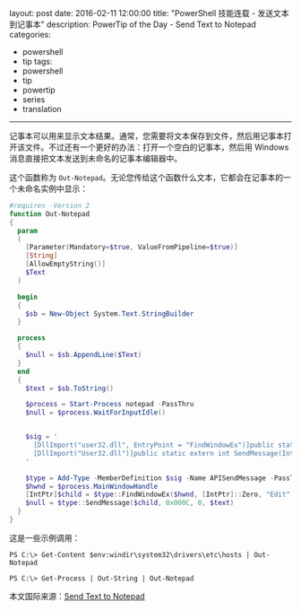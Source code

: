 layout: post
date: 2016-02-11 12:00:00
title: "PowerShell 技能连载 - 发送文本到记事本"
description: PowerTip of the Day - Send Text to Notepad
categories:
- powershell
- tip
tags:
- powershell
- tip
- powertip
- series
- translation
---
记事本可以用来显示文本结果。通常，您需要将文本保存到文件，然后用记事本打开该文件。不过还有一个更好的办法：打开一个空白的记事本，然后用 Windows 消息直接把文本发送到未命名的记事本编辑器中。

这个函数称为 `Out-Notepad`。无论您传给这个函数什么文本，它都会在记事本的一个未命名实例中显示：

```powershell
#requires -Version 2
function Out-Notepad
{
  param
  (
    [Parameter(Mandatory=$true, ValueFromPipeline=$true)]
    [String]
    [AllowEmptyString()] 
    $Text
  )

  begin
  {
    $sb = New-Object System.Text.StringBuilder
  }

  process
  {
    $null = $sb.AppendLine($Text)
  }
  end
  {
    $text = $sb.ToString()

    $process = Start-Process notepad -PassThru
    $null = $process.WaitForInputIdle()


    $sig = '
      [DllImport("user32.dll", EntryPoint = "FindWindowEx")]public static extern IntPtr FindWindowEx(IntPtr hwndParent, IntPtr hwndChildAfter, string lpszClass, string lpszWindow);
      [DllImport("User32.dll")]public static extern int SendMessage(IntPtr hWnd, int uMsg, int wParam, string lParam);
    '

    $type = Add-Type -MemberDefinition $sig -Name APISendMessage -PassThru
    $hwnd = $process.MainWindowHandle
    [IntPtr]$child = $type::FindWindowEx($hwnd, [IntPtr]::Zero, "Edit", $null)
    $null = $type::SendMessage($child, 0x000C, 0, $text)
  }
}
```

这是一些示例调用：

    PS C:\> Get-Content $env:windir\system32\drivers\etc\hosts | Out-Notepad

    PS C:\> Get-Process | Out-String | Out-Notepad 


<!--more-->
本文国际来源：[Send Text to Notepad](http://community.idera.com/powershell/powertips/b/tips/posts/send-text-to-notepad)
